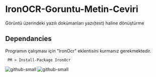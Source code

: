 # IronOCR-Goruntu-Metin-Ceviri
Görüntü üzerindeki yazılı dokümanları yazı(text) haline dönüştürme

## Dependancies

Programın çalışması için "IronOcr" eklentisini kurmanız gerekmektedir.

```
 PM > Install-Package IronOcr
```
![github-small](https://user-images.githubusercontent.com/61273958/80374658-ad7c3f00-889f-11ea-8259-9d9beb060f1d.PNG)
![github-small](https://user-images.githubusercontent.com/61273958/80374956-27acc380-88a0-11ea-9d8c-f08425e2fb7f.PNG)
